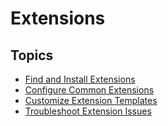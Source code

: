 # Extensions

## Topics

* [Find and Install Extensions](/20BuildingWebsites/30Extensions/10FindAndInstallExtensions/Index.md)
* [Configure Common Extensions](/20BuildingWebsites/30Extensions/20ConfigureCommonExtensions/Index.md)
* [Customize Extension Templates](/20BuildingWebsites/30Extensions/30CustomizeExtensionTemplates/Index.md)
* [Troubleshoot Extension Issues](/20BuildingWebsites/30Extensions/40TroubleshootExtensionIssues/Index.md)
